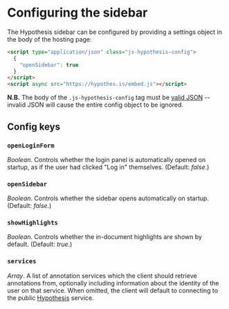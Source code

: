 Configuring the sidebar
=======================

The Hypothesis sidebar can be configured by providing a settings object in the
body of the hosting page:

```html
<script type="application/json" class="js-hypothesis-config">
  {
    "openSidebar": true
  }
</script>
<script async src="https://hypothes.is/embed.js"></script>
```

**N.B.** The body of the `.js-hypothesis-config` tag must be [valid
JSON](http://jsonlint.com/) -- invalid JSON will cause the entire config object
to be ignored.

Config keys
-----------

### `openLoginForm`

_Boolean_. Controls whether the login panel is automatically opened on startup,
as if the user had clicked "Log in" themselves. (Default: _false_.)

### `openSidebar`

_Boolean_. Controls whether the sidebar opens automatically on startup.
(Default: _false_.)

### `showHighlights`

_Boolean_. Controls whether the in-document highlights are shown by default.
(Default: _true_.)

### `services`

_Array_. A list of annotation services which the client should retrieve
annotations from, optionally including information about the identity of the
user on that service. When omitted, the client will default to connecting to
the public [Hypothesis](https://hypothes.is/) service.
